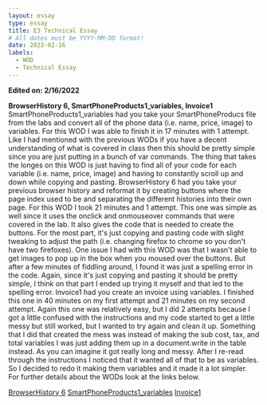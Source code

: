 ```yaml
---
layout: essay
type: essay
title: E3 Technical Essay
# All dates must be YYYY-MM-DD format!
date: 2022-02-16
labels:
  - WOD
  - Technical Essay
---
```

**Edited on: 2/16/2022**

**BrowserHistory 6, SmartPhoneProducts1_variables, Invoice1**
SmartPhoneProducts1_variables had you take your SmartPhoneProducs file from the labs and convert all of the phone data (i.e. name, price, image) to variables. For this WOD I was able to finish it in 17 minutes with 1 attempt. Like I had mentioned with the previous WODs if you have a decent understanding of what is covered in class then this should be pretty simple since you are just putting in a bunch of var commands. The thing that takes the longes on this WOD is just having to find all of your code for each variable (i.e. name, price, image) and having to constantly scroll up and down while copying and pasting. BrowserHistory 6 had you take your previous browser history and reformat it by creating buttons where the page index used to be and separating the different histories into their own page. For this WOD I took 21 minutes and 1 attempt. This one was simple as well since it uses the onclick and onmouseover commands that were covered in the lab. It also gives the code that is needed to create the buttons. For the most part, it's just copying and pasting code with slight tweaking to adjust the path (i.e. changing firefox to chrome so you don't have two firefoxes). One issue I had with this WOD was that I wasn't able to get images to pop up in the box when you moused over the buttons. But after a few minutes of fiddling around, I found it was just a spelling error in the code. Again, since it's just copying and pasting it should be pretty simple, I think on that part I ended up trying it myself and that led to the spelling error. Invoice1 had you create an invoice using variables. I finished this one in 40 minutes on my first attempt and 21 minutes on my second attempt. Again this one was relatively easy, but I did 2 attempts because I got a little confused with the instructions and my code started to get a little messy but still worked, but I wanted to try again and clean it up. Something that I did that created the mess was instead of making the sub cost, tax, and total variables I was just adding them up in a document.write in the table instead. As you can imagine it got really long and messy. After I re-read through the instructions I noticed that it wanted all of that to be as variables. So I decided to redo it making them variables and it made it a lot simpler. For further details about the WODs look at the links below. 

[BrowserHistory 6](https://dport96.github.io/ITM352/morea/040.dynamic-web-pages/experience-browserhistory6.html)
[SmartPhoneProducts1_variables](https://dport96.github.io/ITM352/morea/050.variables_data_types/experience-SmartPhoneProducts1_variables.html)
[Invoice1](https://dport96.github.io/ITM352/morea/060.expressions-operators/experience-invoice1.html)

